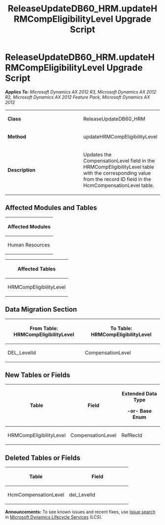 ﻿---
title: ReleaseUpdateDB60_HRM.updateHRMCompEligibilityLevel Upgrade Script
TOCTitle: ReleaseUpdateDB60_HRM.updateHRMCompEligibilityLevel Upgrade Script
ms:assetid: b24fcfb6-0bd1-bb62-6aea-ff227bb9b648
ms:mtpsurl: https://msdn.microsoft.com/en-us/library/JJ736910(v=AX.60)
ms:contentKeyID: 49710594
ms.date: 05/18/2015
mtps_version: v=AX.60
---

# ReleaseUpdateDB60\_HRM.updateHRMCompEligibilityLevel Upgrade Script 


_**Applies To:** Microsoft Dynamics AX 2012 R3, Microsoft Dynamics AX 2012 R2, Microsoft Dynamics AX 2012 Feature Pack, Microsoft Dynamics AX 2012_

<table>
<colgroup>
<col style="width: 50%" />
<col style="width: 50%" />
</colgroup>
<tbody>
<tr class="odd">
<td><p><strong>Class</strong></p></td>
<td><p>ReleaseUpdateDB60_HRM</p></td>
</tr>
<tr class="even">
<td><p><strong>Method</strong></p></td>
<td><p>updateHRMCompEligibilityLevel</p></td>
</tr>
<tr class="odd">
<td><p><strong>Description</strong></p></td>
<td><p>Updates the CompensationLevel field in the HRMCompEligibilityLevel table with the corresponding value from the record ID field in the HcmCompensationLevel table.</p></td>
</tr>
</tbody>
</table>


## Affected Modules and Tables

<table>
<colgroup>
<col style="width: 100%" />
</colgroup>
<thead>
<tr class="header">
<th><p>Affected Modules</p></th>
</tr>
</thead>
<tbody>
<tr class="odd">
<td><p>Human Resources</p></td>
</tr>
</tbody>
</table>


<table>
<colgroup>
<col style="width: 100%" />
</colgroup>
<thead>
<tr class="header">
<th><p>Affected Tables</p></th>
</tr>
</thead>
<tbody>
<tr class="odd">
<td><p>HRMCompEligibilityLevel</p></td>
</tr>
</tbody>
</table>


## Data Migration Section

<table>
<colgroup>
<col style="width: 50%" />
<col style="width: 50%" />
</colgroup>
<thead>
<tr class="header">
<th><p>From Table: HRMCompEligibilityLevel</p></th>
<th><p>To Table: HRMCompEligibilityLevel</p></th>
</tr>
</thead>
<tbody>
<tr class="odd">
<td><p>DEL_LevelId</p></td>
<td><p>CompensationLevel</p></td>
</tr>
</tbody>
</table>


## New Tables or Fields

<table>
<colgroup>
<col style="width: 33%" />
<col style="width: 33%" />
<col style="width: 33%" />
</colgroup>
<thead>
<tr class="header">
<th><p>Table</p></th>
<th><p>Field</p></th>
<th><p>Extended Data Type</p>
<p>-or- Base Enum</p></th>
</tr>
</thead>
<tbody>
<tr class="odd">
<td><p>HRMCompEligibilityLevel</p></td>
<td><p>CompensationLevel</p></td>
<td><p>RefRecId</p></td>
</tr>
</tbody>
</table>


## Deleted Tables or Fields

<table>
<colgroup>
<col style="width: 50%" />
<col style="width: 50%" />
</colgroup>
<thead>
<tr class="header">
<th><p>Table</p></th>
<th><p>Field</p></th>
</tr>
</thead>
<tbody>
<tr class="odd">
<td><p>HcmCompensationLevel</p></td>
<td><p>del_LevelId</p></td>
</tr>
</tbody>
</table>

  
**Announcements:** To see known issues and recent fixes, use [Issue search](http://go.microsoft.com/fwlink/?linkid=389258) in [Microsoft Dynamics Lifecycle Services](http://go.microsoft.com/fwlink/?linkid=306505) (LCS).


